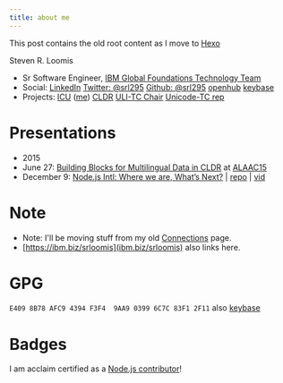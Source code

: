 ```yaml
---
title: about me
---
```


This post contains the old root content as I move to [Hexo](https://hexo.io/)

Steven R. Loomis

* Sr Software Engineer, [IBM Global Foundations Technology Team](http://ibm.com/software/globalization/)
* Social: [LinkedIn](http://www.linkedin.com/in/srloomis) [Twitter: @srl295](http://twitter.com/srl295) [Github: @srl295](https://github.com/srl295) [openhub](https://www.openhub.net/accounts/srl295) [keybase](https://keybase.io/srl295)
* Projects: [ICU](http://icu-project.org) ([me](https://ssl.icu-project.org/trac/wiki/Srl)) [CLDR](http://unicode.org/cldr) [ULI-TC Chair](http://unicode.org/uli) [Unicode-TC rep](http://unicode.org)

# Presentations
* 2015
 * June 27: [Building Blocks for Multilingual Data in CLDR](http://www.slideshare.net/StevenRLoomis/building-blocks-for-accessing-multilingual-data-cldr) at [ALAAC15](http://alaac15.ala.org/node/28690)
 * December 9: [Node.js Intl: Where we are, What’s Next?](https://rawgit.com/srl295/srl295-slides/7fdcfec64da215d71d16dee80261883eb610196b/index.html) | [repo](https://github.com/srl295/srl295-slides/tree/2015-12-NodeInteractive) | [vid](http://youtu.be/U0z_yO5gFP8)

# Note
* Note: I'll be moving stuff from my old [Connections](https://www-304.ibm.com/connections/profiles/html/profileView.do?userid=1200008EFG&lang=en_us) page.
* [https://ibm.biz/srloomis](ibm.biz/srloomis) also links here.

# GPG
`E409 8B78 AFC9 4394 F3F4  9AA9 0399 6C7C 83F1 2F11` also [keybase](https://keybase.io/srl295)

# Badges
I am acclaim certified as a [Node.js contributor](https://www.youracclaim.com/badges/5cc821b1-11ac-43ff-a9b1-92d17b37b625/public_url)!


